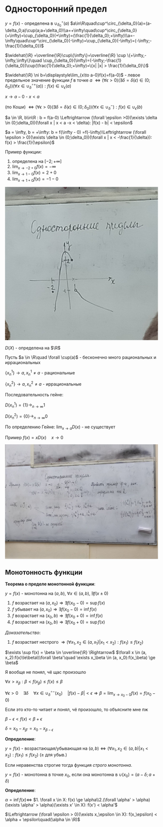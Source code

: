 # Односторонний предел

$y=f(x)$ - определена в $\cup^\circ_{\delta_0}(a)$ $a\in\R\quad\cup^\circ_{\delta_0}(a)=(a-\delta_0;a)\cup(a;a+\delta_0)\\a=+\infty\quad\cup^\circ_{\delta_0}(+\infty)=\cup_{\delta_0}(+\infty)=(\frac{1}{\delta_0};+\infty)\\a=-\infty\quad\cup^\circ_{\delta_0}(-\infty)=\cup_{\delta_0}(-\infty)=(-\infty;-\frac{1}{\delta_0})$

$\widehat{\R} =\overline{\R}\cup\{\infty\}=\overline{\R} \cup \{+\infty,-\infty,\infty\}\quad \cup_{\delta_0}(\infty)=(-\infty;-\frac{1}{\delta_0})\cup(\frac{1}{\delta_0};+\infty)=\{x| |x| > \frac{1}{\delta_0}\}$

$\widehat{\R} \ni b=\displaystyle\lim_{x\to a-0}f(x)=f(a-0)$ - левое предельное значение функции $f$ в точке $a$ $\Leftrightarrow (\forall \epsilon > 0)(\exists \delta=\delta(\epsilon)\in(0;\delta_0))(\forall x \in \cup^{\circ+}_\delta(a)): f(x) \in \cup_\epsilon(a)$

$x\to a - 0$ - $x < a$

(по Коши) $\Leftrightarrow (\forall \epsilon > 0)(\exists \delta = \delta(\epsilon)\in (0;\delta_0))(\forall x \in \cup_\delta^-): f(x) \in \cup_\epsilon(b)$

$a \in \R, b\in\R : b = f(a-0) \Leftrightarrow (\forall \epsilon >0)(\exists \delta \in (0;\delta_0))(\forall x | x < a -x < \delta): |f(x) - b| < \epsilon$

$a = \infty, b = +\infty: b = f(\infty - 0) =f(-\infty)\Leftrightarrow (\forall \epsilon > 0)(\exists \delta \in (0;\delta_0))(\forall x | x < -\frac{1}{\delta}): f(x) > \frac{1}{\epsilon}$

Пример функции:
1. определена на $[-2;+\infty]$
2. $\displaystyle\lim_{x\to -2+0}f(x)=-\infty$
3. $\displaystyle\lim_{x\to 1-0}f(x)=2+0$
4. $\displaystyle\lim_{x\to 1+0}f(x)=-1-0$

![Функция](10_13_1.jpg)

$D(X)$ - определена на $\R$

Пусть $a \in \R\quad \forall \cup(a)$ - бесконечно много рациональных и иррациональных

$\{x_n^1\}\to a, x_n^1 \ne a$ - рациональные

$\{x_n^2\}\to a, x_n^2 \ne a$ - иррациональные

Последовательность гейне:

$D(x_n^1) = \{1\}\to_{n\to\infty}1$

$D(x_n^2) = \{0\}\to_{n\to\infty}0$

По определению Гейне: $\displaystyle\lim_{x\to a}D(x)$ - не существует

Пример $f(x) = xD(x)\quad x\to0$

![Доказательство](10_13_2.jpg)

## Монотонность функции

**Теорема о пределе монотонной функции**:

$y=f(x)$ - монотонна на $(a,b)$, $\forall x\in (a,b),\exists f(x\pm 0)$

1. $f$ возрастает на $(a,x_0) \Rightarrow \exists f(x_0-0)=\sup f(x)$
1. $f$ убывает на $(a,x_0) \Rightarrow \exists f(x_0-0)=\inf f(x)$
1. $f$ возрастает на $(x_0,b) \Rightarrow \exists f(x_0+0)=\inf f(x)$
1. $f$ возрастает на $(x_0,b) \Rightarrow \exists f(x_0+0)=\sup f(x)$

*Доказательство*:
1. $f$ возрастает нестрого $\Rightarrow (\forall x_1,x_2\in(a,x_1)|x_1<x_2):f(x_1)\le f(x_2)$

$\exists \sup f(x) = \beta \in \overline{\R} \Rightarrow$ $\forall x \in (a, x_2):f(x)\le\beta\\\forall \beta'\quad \exists x_\beta \in (a, x_0):f(x_\beta) \ge \beta$

Я вообще не понял, чё щас произошло

$\forall x > x_\beta: \beta < f(x_\beta) \le f(x) \le \beta$

$\forall \epsilon > 0 \quad \exists \delta \quad \forall x \in \cup^{\circ-}_\delta(x_0)\quad |f(x)-\beta| < \epsilon \Rightarrow \beta = \displaystyle\lim_{x\to x_0-0}f(x)=f(x_0-0)$

Если это кто-то читает и понял, чё произошло, то объясните мне пж

$\beta-\epsilon<f(x)<\beta+\epsilon$

$\delta=x_0-x_{\beta'}=x_0-x_{\beta-\epsilon}$

**Определение**:

$y=f(x)$ - возрастающая/убывающая на $(a,b) \Leftrightarrow (\forall x_1,x_2 \in (a,b) | x_1 < x_2): f(x_1)\le f(x_2)$ ($\ge$ для убыв.)

Если неравенства строгие тогда функция *строго монотонна*.

$y=f(x)$ - монотонна в точке $x_0$, если она монотонна в $\cup(x_0) = (a-\delta;a+\delta)$

**Определение**:

$\alpha = \inf f(x) \Leftrightarrow$
$1. \forall x \in X: f(x) \ge \alpha\\2.(\forall \alpha' > \alpha)(\exists \alpha' > \alpha)(\exists x' \in X): f(x') < \alpha'$

$\Leftrightarrow (\forall \epsilon > 0)(\exists x_\epsilon \in X): f(x_\epsilon) < \alpha + \epsilon\quad(\alpha \in \R)$